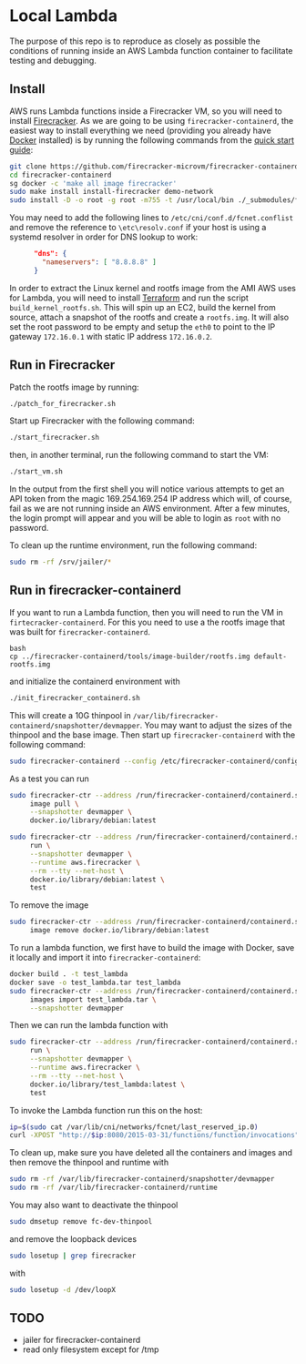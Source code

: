 # Local Lambda

The purpose of this repo is to reproduce as closely as possible the conditions of running inside an AWS Lambda function container to facilitate testing and debugging.

## Install

AWS runs Lambda functions inside a Firecracker VM, so you will need to install [Firecracker](https://github.com/firecracker-microvm/firecracker/tree/main). As we are going to be using `firecracker-containerd`, the easiest way to install everything we need (providing you already have [Docker](https://docs.docker.com/engine/install/) installed) is by running the following commands from the [quick start guide](https://github.com/firecracker-microvm/firecracker-containerd/blob/main/docs/getting-started.md):

```bash
git clone https://github.com/firecracker-microvm/firecracker-containerd.git
cd firecracker-containerd
sg docker -c 'make all image firecracker'
sudo make install install-firecracker demo-network
sudo install -D -o root -g root -m755 -t /usr/local/bin ./_submodules/firecracker/build/cargo_target/x86_64-unknown-linux-musl/release/jailer
```

You may need to add the following lines to `/etc/cni/conf.d/fcnet.conflist` and remove the reference to `\etc\resolv.conf` if your host is using a systemd resolver in order for DNS lookup to work:

```json
      "dns": {
        "nameservers": [ "8.8.8.8" ]
      }
```

In order to extract the Linux kernel and rootfs image from the AMI AWS uses for Lambda, you will need to install [Terraform](https://developer.hashicorp.com/terraform/tutorials/aws-get-started/install-cli) and run the script `build_kernel_rootfs.sh`. This will spin up an EC2, build the kernel from source, attach a snapshot of the rootfs and create a `rootfs.img`. It will also set the root password to be empty and setup the `eth0` to point to the IP gateway `172.16.0.1` with static IP address `172.16.0.2`.

## Run in Firecracker

Patch the rootfs image by running:

```bash
./patch_for_firecracker.sh
```

Start up Firecracker with the following command:

```bash
./start_firecracker.sh
```

then, in another terminal, run the following command to start the VM:

```bash
./start_vm.sh
```

In the output from the first shell you will notice various attempts to get an API token from the magic 169.254.169.254 IP address which will, of course, fail as we are not running inside an AWS environment. After a few minutes, the login prompt will appear and you will be able to login as `root` with no password.

To clean up the runtime environment, run the following command:

```bash
sudo rm -rf /srv/jailer/*
```

## Run in firecracker-containerd

If you want to run a Lambda function, then you will need to run the VM in `firtecracker-containerd`. For this you need to use a the rootfs image that was built for `firecracker-containerd`.

```
bash
cp ../firecracker-containerd/tools/image-builder/rootfs.img default-rootfs.img
```

and initialize the containerd environment with

```bash
./init_firecracker_containerd.sh
```

This will create a 10G thinpool in `/var/lib/firecracker-containerd/snapshotter/devmapper`. You may want to adjust the sizes of the thinpool and the base image. Then start up `firecracker-containerd` with the following command:

```bash
sudo firecracker-containerd --config /etc/firecracker-containerd/config.toml
```

As a test you can run

```bash
sudo firecracker-ctr --address /run/firecracker-containerd/containerd.sock \
     image pull \
     --snapshotter devmapper \
     docker.io/library/debian:latest

sudo firecracker-ctr --address /run/firecracker-containerd/containerd.sock \
     run \
     --snapshotter devmapper \
     --runtime aws.firecracker \
     --rm --tty --net-host \
     docker.io/library/debian:latest \
     test     
```

To remove the image

```bash
sudo firecracker-ctr --address /run/firecracker-containerd/containerd.sock \
     image remove docker.io/library/debian:latest
```

To run a lambda function, we first have to build the image with Docker, save it locally and import it into `firecracker-containerd`:

```bash
docker build . -t test_lambda
docker save -o test_lambda.tar test_lambda
sudo firecracker-ctr --address /run/firecracker-containerd/containerd.sock \
     images import test_lambda.tar \
     --snapshotter devmapper
```

Then we can run the lambda function with

```bash
sudo firecracker-ctr --address /run/firecracker-containerd/containerd.sock \
     run \
     --snapshotter devmapper \
     --runtime aws.firecracker \
     --rm --tty --net-host \
     docker.io/library/test_lambda:latest \
     test
```

To invoke the Lambda function run this on the host:

```bash
ip=$(sudo cat /var/lib/cni/networks/fcnet/last_reserved_ip.0)
curl -XPOST "http://$ip:8080/2015-03-31/functions/function/invocations" -d '{}'
```

To clean up, make sure you have deleted all the containers and images and then remove the thinpool and runtime with

```bash
sudo rm -rf /var/lib/firecracker-containerd/snapshotter/devmapper
sudo rm -rf /var/lib/firecracker-containerd/runtime
```

You may also want to deactivate the thinpool

```bash
sudo dmsetup remove fc-dev-thinpool
```

and remove the loopback devices

```bash
sudo losetup | grep firecracker
```

with

```bash
sudo losetup -d /dev/loopX
```

## TODO
* jailer for firecracker-containerd
* read only filesystem except for /tmp
